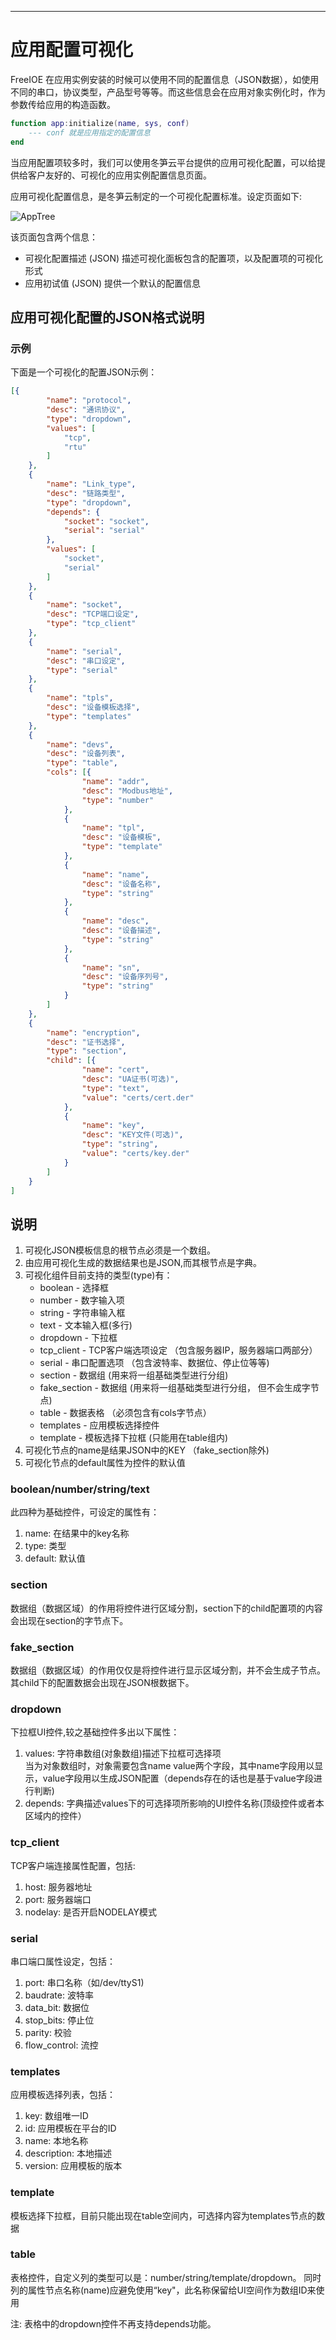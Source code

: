 
---

# 应用配置可视化

FreeIOE 在应用实例安装的时候可以使用不同的配置信息（JSON数据），如使用不同的串口，协议类型，产品型号等等。而这些信息会在应用对象实例化时，作为参数传给应用的构造函数。

``` lua
function app:initialize(name, sys, conf)
    --- conf 就是应用指定的配置信息
end
```

当应用配置项较多时，我们可以使用冬笋云平台提供的应用可视化配置，可以给提供给客户友好的、可视化的应用实例配置信息页面。

应用可视化配置信息，是冬笋云制定的一个可视化配置标准。设定页面如下:

![AppTree](images/cloud_app_settings.png)

该页面包含两个信息：

* 可视化配置描述 (JSON)
  描述可视化面板包含的配置项，以及配置项的可视化形式
* 应用初试值 (JSON)
  提供一个默认的配置信息

## 应用可视化配置的JSON格式说明

### 示例

下面是一个可视化的配置JSON示例：

``` json
[{
        "name": "protocol",
        "desc": "通讯协议",
        "type": "dropdown",
        "values": [
            "tcp",
            "rtu"
        ]
    },
    {
        "name": "Link_type",
        "desc": "链路类型",
        "type": "dropdown",
        "depends": {
            "socket": "socket",
            "serial": "serial"
        },
        "values": [
            "socket",
            "serial"
        ]
    },
    {
        "name": "socket",
        "desc": "TCP端口设定",
        "type": "tcp_client"
    },
    {
        "name": "serial",
        "desc": "串口设定",
        "type": "serial"
    },
    {
        "name": "tpls",
        "desc": "设备模板选择",
        "type": "templates"
    },
    {
        "name": "devs",
        "desc": "设备列表",
        "type": "table",
        "cols": [{
                "name": "addr",
                "desc": "Modbus地址",
                "type": "number"
            },
            {
                "name": "tpl",
                "desc": "设备模板",
                "type": "template"
            },
            {
                "name": "name",
                "desc": "设备名称",
                "type": "string"
            },
            {
                "name": "desc",
                "desc": "设备描述",
                "type": "string"
            },
            {
                "name": "sn",
                "desc": "设备序列号",
                "type": "string"
            }
        ]
    },
    {
        "name": "encryption",
        "desc": "证书选择",
        "type": "section",
        "child": [{
                "name": "cert",
                "desc": "UA证书(可选)",
                "type": "text",
                "value": "certs/cert.der"
            },
            {
                "name": "key",
                "desc": "KEY文件(可选)",
                "type": "string",
                "value": "certs/key.der"
            }
        ]
    }
]
```

## 说明

1. 可视化JSON模板信息的根节点必须是一个数组。
2. 由应用可视化生成的数据结果也是JSON,而其根节点是字典。
3. 可视化组件目前支持的类型(type)有：
    * boolean - 选择框
    * number - 数字输入项
    * string - 字符串输入框
    * text - 文本输入框(多行)
    * dropdown - 下拉框
    * tcp_client - TCP客户端选项设定 （包含服务器IP，服务器端口两部分）
    * serial - 串口配置选项 （包含波特率、数据位、停止位等等)
    * section - 数据组 (用来将一组基础类型进行分组)
    * fake_section - 数据组 (用来将一组基础类型进行分组， 但不会生成字节点)
    * table - 数据表格 （必须包含有cols字节点）
    * templates - 应用模板选择控件
    * template - 模板选择下拉框 (只能用在table组内)
4. 可视化节点的name是结果JSON中的KEY （fake_section除外)
5. 可视化节点的default属性为控件的默认值

### boolean/number/string/text

此四种为基础控件，可设定的属性有：

1. name: 在结果中的key名称
2. type: 类型
3. default: 默认值

### section

数据组（数据区域）的作用将控件进行区域分割，section下的child配置项的内容会出现在section的字节点下。

### fake_section

数据组（数据区域）的作用仅仅是将控件进行显示区域分割，并不会生成子节点。其child下的配置数据会出现在JSON根数据下。

### dropdown

下拉框UI控件,较之基础控件多出以下属性：

1. values: 字符串数组(对象数组)描述下拉框可选择项\
    当为对象数组时，对象需要包含name value两个字段，其中name字段用以显示，value字段用以生成JSON配置（depends存在的话也是基于value字段进行判断)
2. depends: 字典描述values下的可选择项所影响的UI控件名称(顶级控件或者本区域内的控件）

### tcp_client

TCP客户端连接属性配置，包括:

1. host: 服务器地址
2. port: 服务器端口
3. nodelay: 是否开启NODELAY模式

### serial

串口端口属性设定，包括：

1. port: 串口名称（如/dev/ttyS1)
2. baudrate: 波特率
3. data_bit: 数据位
4. stop_bits: 停止位
5. parity: 校验
6. flow_control: 流控

### templates

应用模板选择列表，包括：

1. key: 数组唯一ID
2. id: 应用模板在平台的ID
3. name: 本地名称
4. description: 本地描述
5. version: 应用模板的版本

### template

模板选择下拉框，目前只能出现在table空间内，可选择内容为templates节点的数据

### table

表格控件，自定义列的类型可以是：number/string/template/dropdown。 同时列的属性节点名称(name)应避免使用“key"，此名称保留给UI空间作为数组ID来使用

注: 表格中的dropdown控件不再支持depends功能。